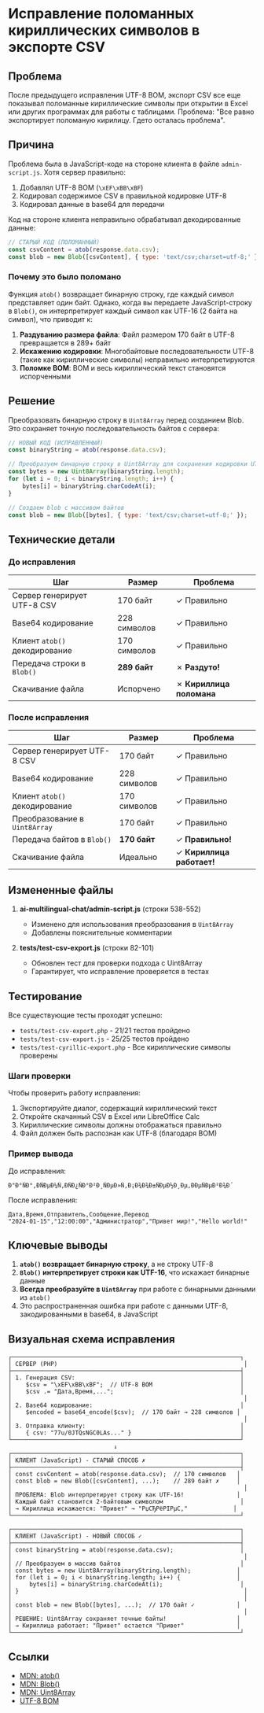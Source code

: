 # Исправление поломанных кириллических символов в экспорте CSV

## Проблема

После предыдущего исправления UTF-8 BOM, экспорт CSV все еще показывал поломанные кириллические символы при открытии в Excel или других программах для работы с таблицами. Проблема: "Все равно экспортирует поломаную кирилицу. Гдето осталась проблема".

## Причина

Проблема была в JavaScript-коде на стороне клиента в файле `admin-script.js`. Хотя сервер правильно:
1. Добавлял UTF-8 BOM (`\xEF\xBB\xBF`)
2. Кодировал содержимое CSV в правильной кодировке UTF-8
3. Кодировал данные в base64 для передачи

Код на стороне клиента неправильно обрабатывал декодированные данные:

```javascript
// СТАРЫЙ КОД (ПОЛОМАННЫЙ)
const csvContent = atob(response.data.csv);
const blob = new Blob([csvContent], { type: 'text/csv;charset=utf-8;' });
```

### Почему это было поломано

Функция `atob()` возвращает бинарную строку, где каждый символ представляет один байт. Однако, когда вы передаете JavaScript-строку в `Blob()`, он интерпретирует каждый символ как UTF-16 (2 байта на символ), что приводит к:

1. **Раздуванию размера файла**: Файл размером 170 байт в UTF-8 превращается в 289+ байт
2. **Искажению кодировки**: Многобайтовые последовательности UTF-8 (такие как кириллические символы) неправильно интерпретируются
3. **Поломке BOM**: BOM и весь кириллический текст становятся испорченными

## Решение

Преобразовать бинарную строку в `Uint8Array` перед созданием Blob. Это сохраняет точную последовательность байтов с сервера:

```javascript
// НОВЫЙ КОД (ИСПРАВЛЕННЫЙ)
const binaryString = atob(response.data.csv);

// Преобразуем бинарную строку в Uint8Array для сохранения кодировки UTF-8
const bytes = new Uint8Array(binaryString.length);
for (let i = 0; i < binaryString.length; i++) {
    bytes[i] = binaryString.charCodeAt(i);
}

// Создаем blob с массивом байтов
const blob = new Blob([bytes], { type: 'text/csv;charset=utf-8;' });
```

## Технические детали

### До исправления

| Шаг | Размер | Проблема |
|-----|--------|----------|
| Сервер генерирует UTF-8 CSV | 170 байт | ✓ Правильно |
| Base64 кодирование | 228 символов | ✓ Правильно |
| Клиент `atob()` декодирование | 170 символов | ✓ Правильно |
| Передача строки в `Blob()` | **289 байт** | ✗ **Раздуто!** |
| Скачивание файла | Испорчено | ✗ **Кириллица поломана** |

### После исправления

| Шаг | Размер | Проблема |
|-----|--------|----------|
| Сервер генерирует UTF-8 CSV | 170 байт | ✓ Правильно |
| Base64 кодирование | 228 символов | ✓ Правильно |
| Клиент `atob()` декодирование | 170 символов | ✓ Правильно |
| Преобразование в `Uint8Array` | 170 байт | ✓ Правильно |
| Передача байтов в `Blob()` | **170 байт** | ✓ **Правильно!** |
| Скачивание файла | Идеально | ✓ **Кириллица работает!** |

## Измененные файлы

1. **ai-multilingual-chat/admin-script.js** (строки 538-552)
   - Изменено для использования преобразования в `Uint8Array`
   - Добавлены пояснительные комментарии

2. **tests/test-csv-export.js** (строки 82-101)
   - Обновлен тест для проверки подхода с Uint8Array
   - Гарантирует, что исправление проверяется в тестах

## Тестирование

Все существующие тесты проходят успешно:
- `tests/test-csv-export.php` - 21/21 тестов пройдено
- `tests/test-csv-export.js` - 25/25 тестов пройдено
- `tests/test-cyrillic-export.php` - Все кириллические символы проверены

### Шаги проверки

Чтобы проверить работу исправления:

1. Экспортируйте диалог, содержащий кириллический текст
2. Откройте скачанный CSV в Excel или LibreOffice Calc
3. Кириллические символы должны отображаться правильно
4. Файл должен быть распознан как UTF-8 (благодаря BOM)

### Пример вывода

До исправления:
```
Ð"Ð°ÑÐ°,ÐÑÐµÐ¼Ñ,ÐÑÐ¿ÑÐ°Ð²Ð¸ÑÐµÐ»Ñ,Ð¡Ð¾Ð¾Ð±ÑÐµÐ½Ð¸Ðµ,ÐÐµÑÐµÐ²Ð¾Ð´
```

После исправления:
```
Дата,Время,Отправитель,Сообщение,Перевод
"2024-01-15","12:00:00","Администратор","Привет мир!","Hello world!"
```

## Ключевые выводы

1. **`atob()` возвращает бинарную строку**, а не строку UTF-8
2. **`Blob()` интерпретирует строки как UTF-16**, что искажает бинарные данные
3. **Всегда преобразуйте в `Uint8Array`** при работе с бинарными данными из `atob()`
4. Это распространенная ошибка при работе с данными UTF-8, закодированными в base64, в JavaScript

## Визуальная схема исправления

```
┌─────────────────────────────────────────────────────────────────┐
│ СЕРВЕР (PHP)                                                     │
├─────────────────────────────────────────────────────────────────┤
│ 1. Генерация CSV:                                               │
│    $csv = "\xEF\xBB\xBF";  // UTF-8 BOM                         │
│    $csv .= "Дата,Время,...";                                    │
│                                                                  │
│ 2. Base64 кодирование:                                          │
│    $encoded = base64_encode($csv);  // 170 байт → 228 символов │
│                                                                  │
│ 3. Отправка клиенту:                                            │
│    { csv: "77u/0JTQsNGC0LAs..." }                               │
└─────────────────────────────────────────────────────────────────┘
                              ↓
┌─────────────────────────────────────────────────────────────────┐
│ КЛИЕНТ (JavaScript) - СТАРЫЙ СПОСОБ ✗                           │
├─────────────────────────────────────────────────────────────────┤
│ const csvContent = atob(response.data.csv);  // 170 символов   │
│ const blob = new Blob([csvContent], ...);    // 289 байт ✗     │
│                                                                  │
│ ПРОБЛЕМА: Blob интерпретирует строку как UTF-16!               │
│ Каждый байт становится 2-байтовым символом                      │
│ → Кириллица искажается: "Привет" → "РџСЂРёРІРµС‚"             │
└─────────────────────────────────────────────────────────────────┘

┌─────────────────────────────────────────────────────────────────┐
│ КЛИЕНТ (JavaScript) - НОВЫЙ СПОСОБ ✓                            │
├─────────────────────────────────────────────────────────────────┤
│ const binaryString = atob(response.data.csv);                   │
│                                                                  │
│ // Преобразуем в массив байтов                                  │
│ const bytes = new Uint8Array(binaryString.length);             │
│ for (let i = 0; i < binaryString.length; i++) {                │
│     bytes[i] = binaryString.charCodeAt(i);                      │
│ }                                                                │
│                                                                  │
│ const blob = new Blob([bytes], ...);  // 170 байт ✓            │
│                                                                  │
│ РЕШЕНИЕ: Uint8Array сохраняет точные байты!                    │
│ → Кириллица работает: "Привет" остается "Привет"               │
└─────────────────────────────────────────────────────────────────┘
```

## Ссылки

- [MDN: atob()](https://developer.mozilla.org/ru/docs/Web/API/atob)
- [MDN: Blob()](https://developer.mozilla.org/ru/docs/Web/API/Blob/Blob)
- [MDN: Uint8Array](https://developer.mozilla.org/ru/docs/Web/JavaScript/Reference/Global_Objects/Uint8Array)
- [UTF-8 BOM](https://ru.wikipedia.org/wiki/Маркер_последовательности_байтов#UTF-8)
